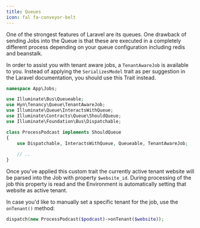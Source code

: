 ```yaml
---
title: Queues
icon: fal fa-conveyor-belt
---
```


One of the strongest features of Laravel are its queues. One drawback of sending
Jobs into the Queue is that these are executed in a completely different process
depending on your queue configuration including redis and beanstalk.

In order to assist you with tenant aware jobs, a `TenantAwareJob` is available to you.
Instead of applying the `SerializesModel` trait as per suggestion in the Laravel
documentation, you should use this Trait instead.

```php
namespace App\Jobs;

use Illuminate\Bus\Queueable;
use Hyn\Tenancy\Queue\TenantAwareJob;
use Illuminate\Queue\InteractsWithQueue;
use Illuminate\Contracts\Queue\ShouldQueue;
use Illuminate\Foundation\Bus\Dispatchable;

class ProcessPodcast implements ShouldQueue
{
    use Dispatchable, InteractsWithQueue, Queueable, TenantAwareJob;
    
    // ..
}
```

Once you've applied this custom trait the currently active tenant website will be
parsed into the Job with property `$website_id`. During processing of the job
this property is read and the Environment is automatically setting that website
as active tenant.

In case you'd like to manually set a specific tenant for the job, use the `onTenant()`
method:

```php
dispatch(new ProcessPodcast($podcast)->onTenant($website));
```
